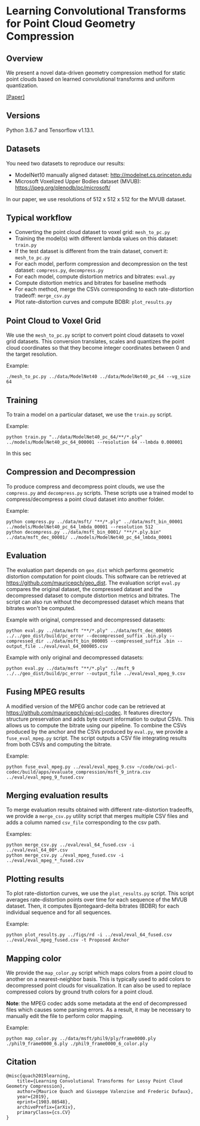 # Learning Convolutional Transforms for Point Cloud Geometry Compression

## Overview

We present a novel data-driven geometry compression method for static point clouds based on learned convolutional transforms and uniform quantization.

[[Paper]](https://arxiv.org/abs/1903.08548)

## Versions

Python 3.6.7 and Tensorflow v1.13.1.

## Datasets

You need two datasets to reproduce our results:

* ModelNet10 manually aligned dataset: http://modelnet.cs.princeton.edu
* Microsoft Voxelized Upper Bodies dataset (MVUB): https://jpeg.org/plenodb/pc/microsoft/

In our paper, we use resolutions of 512 x 512 x 512 for the MVUB dataset.

## Typical workflow

* Converting the point cloud dataset to voxel grid: `mesh_to_pc.py`
* Training the model(s) with different lambda values on this dataset: `train.py`
* If the test dataset is different from the train dataset, convert it: `mesh_to_pc.py`
* For each model, perform compression and decompression on the test dataset: `compress.py`, `decompress.py`
* For each model, compute distortion metrics and bitrates: `eval.py`
* Compute distortion metrics and bitrates for baseline methods
* For each method, merge the CSVs corresponding to each rate-distortion tradeoff: `merge_csv.py`
* Plot rate-distortion curves and compute BDBR: `plot_results.py`

## Point Cloud to Voxel Grid

We use the `mesh_to_pc.py` script to convert point cloud datasets to voxel grid datasets.
This conversion translates, scales and quantizes the point cloud coordinates so that they become integer coordinates between 0 and the target resolution.

Example:

    ./mesh_to_pc.py ../data/ModelNet40 ../data/ModelNet40_pc_64 --vg_size 64

## Training

To train a model on a particular dataset, we use the `train.py` script.

Example:

    python train.py "../data/ModelNet40_pc_64/**/*.ply" ../models/ModelNet40_pc_64_000001 --resolution 64 --lmbda 0.000001
In this sec
## Compression and Decompression

To produce compress and decompress point clouds, we use the `compress.py` and `decompress.py` scripts.
These scripts use a trained model to compress/decompress a point cloud dataset into another folder.

Example:

    python compress.py ../data/msft/ "**/*.ply" ../data/msft_bin_00001 ../models/ModelNet40_pc_64_lmbda_00001 --resolution 512
    python decompress.py ../data/msft_bin_0001/ "**/*.ply.bin" ../data/msft_dec_00001/ ../models/ModelNet40_pc_64_lmbda_00001

## Evaluation

The evaluation part depends on `geo_dist` which performs geometric distortion computation for point clouds.
This software can be retrieved at https://github.com/mauriceqch/geo_dist.
The evaluation script `eval.py` compares the original dataset, the compressed dataset and the decompressed dataset to compute distortion metrics and bitrates.
The script can also run without the decompressed dataset which means that bitrates won't be computed.

Example with original, compressed and decompressed datasets:

    python eval.py ../data/msft "**/*.ply" ../data/msft_dec_000005 ../../geo_dist/build/pc_error --decompressed_suffix .bin.ply --compressed_dir ../data/msft_bin_000005 --compressed_suffix .bin --output_file ../eval/eval_64_000005.csv

Example with only original and decompressed datasets:

    python eval.py ../data/msft "**/*.ply" ../msft_9 ../../geo_dist/build/pc_error --output_file ../eval/eval_mpeg_9.csv

## Fusing MPEG results

A modified version of the MPEG anchor code can be retrieved at https://github.com/mauriceqch/cwi-pcl-codec.
It features directory structure preservation and adds byte count information to output CSVs.
This allows us to compute the bitrate using our pipeline.
To combine the CSVs produced by the anchor and the CSVs produced by `eval.py`, we provide a `fuse_eval_mpeg.py` script.
The script outputs a CSV file integrating results from both CSVs and computing the bitrate.

Example:

    python fuse_eval_mpeg.py ../eval/eval_mpeg_9.csv ~/code/cwi-pcl-codec/build/apps/evaluate_compression/msft_9_intra.csv ../eval/eval_mpeg_9_fused.csv

## Merging evaluation results

To merge evaluation results obtained with different rate-distortion tradeoffs, we provide a `merge_csv.py` utility script that merges multiple CSV files and adds a column named `csv_file` corresponding to the csv path.

Examples:

    python merge_csv.py ../eval/eval_64_fused.csv -i ../eval/eval_64_00*.csv
    python merge_csv.py ./eval_mpeg_fused.csv -i ../eval/eval_mpeg_*_fused.csv

## Plotting results

To plot rate-distortion curves, we use the `plot_results.py` script.
This script averages rate-distortion points over time for each sequence of the MVUB dataset.
Then, it computes Bjontegaard-delta bitrates (BDBR) for each individual sequence and for all sequences.

Example:
  
    python plot_results.py ../figs/rd -i ../eval/eval_64_fused.csv ../eval/eval_mpeg_fused.csv -t Proposed Anchor

## Mapping color

We provide the `map_color.py` script which maps colors from a point cloud to another on a nearest-neighbor basis.
This is typically used to add colors to decompressed point clouds for visualization.
It can also be used to replace compressed colors by ground truth colors for a point cloud.

**Note**: the MPEG codec adds some metadata at the end of decompressed files which causes some parsing errors. As a result, it may be necessary to manually edit the file to perform color mapping.

Example:

    python map_color.py ../data/msft/phil9/ply/frame0000.ply ./phil9_frame0000_6.ply ./phil9_frame0000_6_color.ply

## Citation

	@misc{quach2019learning,
	    title={Learning Convolutional Transforms for Lossy Point Cloud Geometry Compression},
	    author={Maurice Quach and Giuseppe Valenzise and Frederic Dufaux},
	    year={2019},
	    eprint={1903.08548},
	    archivePrefix={arXiv},
	    primaryClass={cs.CV}
	}

